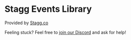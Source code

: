 # Stagg Events Library

Provided by [Stagg.co](https://stagg.co)

Feeling stuck? Feel free to [join our Discord](https://stagg.co/discord/join) and ask for help!
